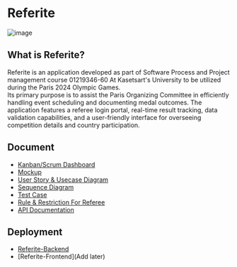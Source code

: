 # Referite
![image](https://github.com/Referite/.github/assets/93331101/a9ded4a9-3df7-4e5f-951a-390dfe905cbf)


## What is Referite?
Referite is an application developed as part of Software Process and Project management course 01219346-60 At Kasetsart's University to be utilized during the Paris 2024 Olympic Games.  
Its primary purpose is to assist the Paris Organizing Committee in efficiently handling event scheduling and documenting medal outcomes. The application features a referee login portal, real-time result tracking, data validation capabilities, and a user-friendly interface for overseeing competition details and country participation.

## Document
- [Kanban/Scrum Dashboard](https://docs.google.com/spreadsheets/d/1c2e3baOqzSTM-ufWjT83Ho8MvovPmlPg5-bJYBsSqNA/edit#gid=544699543)
- [Mockup](https://docs.google.com/presentation/d/1LrKqyG_6jWOptbto7mtSRAjzz1NhECmlAHxfAo4ZATg/edit#slide=id.p)
- [User Story & Usecase Diagram](https://docs.google.com/document/d/1bbD9yb6VXKi9uSx2JhFFKm38Q0d0LP5y1TdcngZtlD4/edit?usp=sharing)
- [Sequence Diagram](https://docs.google.com/document/d/1fDdy4Oab_smXw9usjjMrG8jhWJSlovcTkT9AGkMje7U/edit?usp=sharing)
- [Test Case](https://docs.google.com/spreadsheets/d/1vSqCOTcseAJCllNBrB_wOiToE-_Ubxk_UhvFXiTDeTs/edit#gid=40988551)
- [Rule & Restriction For Referee](https://docs.google.com/document/d/1Vcdsr0bUD3-XN6FUIluWj6KTJIivQr0k-Xh2btUErCA)
- [API Documentation](https://github.com/Referite/Referite-Backend/wiki)

## Deployment
- [Referite-Backend](https://referite-6538ffaf77b0.herokuapp.com/)
- [Referite-Frontend](Add later)

